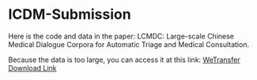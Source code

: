 # ICDM-Submission

Here is the code and data in the paper: LCMDC: Large-scale Chinese Medical Dialogue Corpora for Automatic Triage and Medical Consultation.

Because the data is too large, you can access it at this link: [WeTransfer Download Link](https://we.tl/t-scDvwQ32W1)
